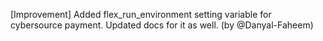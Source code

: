 [Improvement] Added flex_run_environment setting variable for cybersource payment. Updated docs for it as well. (by @Danyal-Faheem)